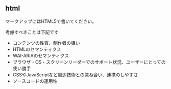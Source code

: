 ## html

マークアップにはHTML5で書いてください。

考慮すべきことは下記です

- コンテンツの性質、制作者の狙い
- HTMLのセマンティクス
- WAI-ARIAのセマンティクス
- ブラウザ・OS・スクリーンリーダーでのサポート状況、ユーザーにとっての使い勝手
- CSSやJavaScriptなど周辺技術との兼ね合い、連携のしやすさ
- ソースコードの運用性
